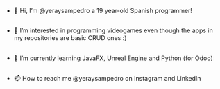 - 👋 Hi, I’m @yeraysampedro a 19 year-old Spanish programmer!
##
- 👀 I’m interested in programming videogames even though the apps in my repositories are basic CRUD ones :)
##
- 🌱 I’m currently learning JavaFX, Unreal Engine and Python (for Odoo)
##
- 📫 How to reach me @yeraysampedro on Instagram and LinkedIn

